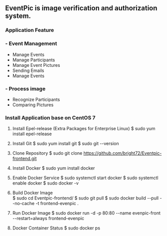 ## EventPic is image verification and authorization system.

### Application Feature
### - Event Management
- Manage Events
- Manage Participants
- Manage Event Pictures
- Sending Emails
- Manage Events

### - Process image
- Recognize Participants
- Comparing Pictures


### Install Application base on CentOS 7
1) Install Epel-release (Extra Packages for Enterprise Linux) 
$ sudo yum install epel-release

2) Install Git 
$ sudo yum install git
$ sudo git --version

3) Clone Repository 
$ sudo git clone https://github.com/bright72/Eventpic-frontend.git

4) Install Docker 
$ sudo yum install docker

4) Enable Docker Service 
$ sudo systemctl start docker
$ sudo systemctl enable docker
$ sudo docker -v

5) Build Docker Image  
$ sudo cd Eventpic-frontend/
$ sudo git pull
$ sudo docker build  --pull --no-cache -t frontend-evenpic .

6) Run Docker Image 
$ sudo docker run -d -p 80:80 --name evenpic-front --restart=always frontend-evenpic

7) Docker Container Status
$ sudo docker ps
